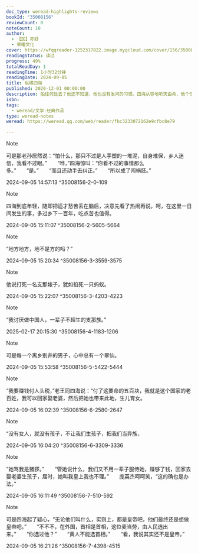 ```yaml
---
doc_type: weread-highlights-reviews
bookId: "35008156"
reviewCount: 0
noteCount: 10
author:
  - 【加】亦舒
  - 荣曜文化
cover: https://wfqqreader-1252317822.image.myqcloud.com/cover/156/35008156/t7_35008156.jpg
readingStatus: 读过
progress: 49%
totalReadDay: 1
readingTime: 1小时32分钟
readingDate: 2024-09-05
title: 纵横四海
published: 2020-12-01 00:00:00
description: 船往何处去？他还不知道，他也没有发问的习惯。四海从容地听天由命，他个性如此，民族性也如此。万多名华工，来到异乡，为着菲薄的薪酬，为外国人这条命脉铁路立下汗马功劳，不少还赔上性命，可是，功成后，无一言一字一图记载。华人的血汗只似影子。四海的母亲一直在等儿子的回来，她已病入膏肓。四海答应成亲，他要让母亲放心，在众多提亲的女子中，他一下就选中了一个同样叫翠仙的女孩。翠仙是个极其普通的名字。可是每个离乡背井的男子，心中总有一个翠仙。
isbn: 
tags:
  - weread/文学-经典作品
type: weread-notes
weread: https://weread.qq.com/web/reader/fbc3233072162e9cfbc8e79

---
```







> [!NOTE] 
> 可是那老孙居然说：“怕什么，那只不过是人手塑的一堆泥，自身难保，乡人迷信，我看不过眼。”　　“哗，”四海惊叫：“你看不过的事情那么多。”　　“是。”　　“而且还动手去纠正。”　　“所以成了闯祸胚。”
> 
> 2024-09-05 14:57:13 ^35008156-2-0-109

> [!NOTE] 
> 四海到底年轻，随即把适才愁苦丢在脑后，决意先看了热闹再说，呵，在这里一日间发生的事，多过乡下一百年，吃点苦也值得。
> 
> 2024-09-05 15:11:07 ^35008156-2-5605-5664



> [!NOTE] 
> “地方地方，地不是方的吗？”
> 
> 2024-09-05 15:20:34 ^35008156-3-3559-3575

> [!NOTE] 
> 他说打死一名支那婊子，犹如掐死一只蚂蚁。
> 
> 2024-09-05 15:22:07 ^35008156-3-4203-4223



> [!NOTE] 
> “我讨厌做中国人，一辈子不超生的支那族。”
> 
> 2025-02-17 20:15:30 ^35008156-4-1183-1206



> [!NOTE] 
> 可是每一个离乡别井的男子，心中总有一个翠仙。
> 
> 2024-09-05 15:53:58 ^35008156-5-5422-5444



> [!NOTE] 
> “我要赚钱付人头税，”老王同四海说：“付了这要命的五百块，我就是这个国家的老百姓，我可以回家娶老婆，然后把她也带来此地，生儿育女。
> 
> 2024-09-05 16:02:39 ^35008156-6-2580-2647

> [!NOTE] 
> “没有女人，就没有孩子，不让我们生孩子，把我们当异族，
> 
> 2024-09-05 16:04:20 ^35008156-6-3309-3336



> [!NOTE] 
> “她骂我是猪猡。”　　“管她说什么，我们又不用一辈子服侍她，赚够了钱，回家去娶老婆生孩子，届时，她叫我皇上我也不理。”　　庞英杰呵呵笑，“这的确也是办法。”
> 
> 2024-09-05 16:11:49 ^35008156-7-510-592

> [!NOTE] 
> 可是四海起了疑心，“无论他们叫什么，实则上，都是皇帝吧，他们最终还是想做皇帝吧。”　　“不不不，在外国，首相是首相，这位麦当劳，由人民选出来。”　　“你选过他？”　　“黄人不能选首相。”　　“看，我说其实还不是皇帝。”
> 
> 2024-09-05 16:21:26 ^35008156-7-4398-4515



















